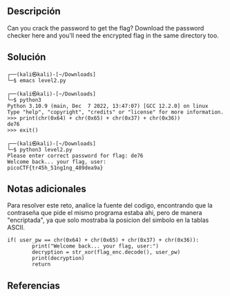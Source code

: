 ## Descripción
Can you crack the password to get the flag? Download the password checker here and you'll need the encrypted flag in the same directory too.

## Solución
```bash()
┌──(kali㉿kali)-[~/Downloads]
└─$ emacs level2.py

┌──(kali㉿kali)-[~/Downloads]
└─$ python3
Python 3.10.9 (main, Dec  7 2022, 13:47:07) [GCC 12.2.0] on linux
Type "help", "copyright", "credits" or "license" for more information.
>>> print(chr(0x64) + chr(0x65) + chr(0x37) + chr(0x36))
de76
>>> exit()                                                            

┌──(kali㉿kali)-[~/Downloads]
└─$ python3 level2.py 
Please enter correct password for flag: de76
Welcome back... your flag, user:
picoCTF{tr45h_51ng1ng_489dea9a}
```

## Notas adicionales
Para resolver este reto, analice la fuente del codigo, encontrando que la contraseña que pide el mismo programa estaba ahi, pero de manera "encriptada", ya que solo mostraba la posicion del simbolo en la tablas ASCII. 

```python()
if( user_pw == chr(0x64) + chr(0x65) + chr(0x37) + chr(0x36)):
        print("Welcome back... your flag, user:")
        decryption = str_xor(flag_enc.decode(), user_pw)
        print(decryption)
        return
```

## Referencias 
